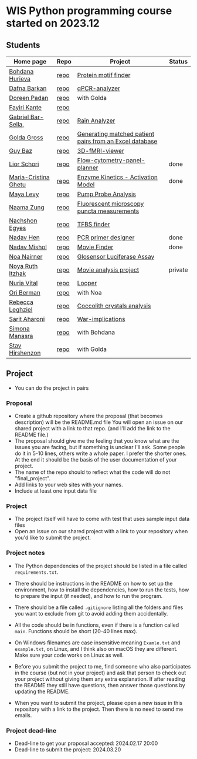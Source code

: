 # WIS Python programming course started on 2023.12


## Students

| Home page | Repo | Project | Status |
| --------- | ---- | ------- | ------ |
| [Bohdana Hurieva](https://bodya-huri.github.io/)       | [repo](https://github.com/Bodya-Huri/Bodya-Huri.github.io)           | [Protein motif finder](https://github.com/Bodya-Huri/AlphaFoldMotif) | |
| [Dafna Barkan](https://dafnabarkan.github.io/)         | [repo](https://github.com/DafnaBarkan/DafnaBarkan.github.io)         | [qPCR-analyzer](https://github.com/DafnaBarkan/qPCR-analyzer/) | |
| [Doreen Padan](https://doreenpa.github.io/)            | [repo](https://github.com/doreenpa/doreenpa.github.io)               | with Golda | |
| [Fayiri Kante](https://fayirikante.github.io/)         | [repo](https://github.com/fayirikante/fayirikante.github.io)         |  | |
| [Gabriel Bar-Sella,](https://gavrielbs.github.io/)     | [repo](https://github.com/gavrielbs/gavrielbs.github.io)             | [Rain Analyzer](https://github.com/gavrielbs/RainAnalyzer) | |
| [Golda Gross](https://goldahg.github.io/)              | [repo](https://github.com/goldahg/goldahg.github.io)                 | [Generating matched patient pairs from an Excel database](https://github.com/goldahg/Generating-matched-patient-pairs-from-an-Excel-database/) | |
| [Guy Baz](https://g-s-baz.github.io/)                  | [repo](https://github.com/g-s-baz/g-s-baz.github.io)                 | [3D-fMRI-viewer](https://github.com/G-S-Baz/3D-fMRI-viewer) | |
| [Lior Schori](https://schoril.github.io/)              | [repo](https://github.com/schoril/schoril.github.io)                 | [Flow-cytometry-panel-planner](https://github.com/schoril/Flow-cytometry-panel-planner) | done |
| [Maria-Cristina Ghetu](https://mcghetu.github.io/)     | [repo](https://github.com/MCGhetu/mcghetu.github.io)                 | [Enzyme Kinetics - Activation Model](https://github.com/MCGhetu/Enzyme-Kinetics---Activation-Model) | done |
| [Maya Levy](https://mayalevy2.github.io/)              | [repo](https://github.com/MayaLevy2/Mayalevy2.github.io)             | [Pump Probe Analysis](https://github.com/MayaLevy2/Pump-Probe-Analysis) | |
| [Naama Zung](https://naamazung.github.io/)             | [repo](https://github.com/NaamaZung/naamazung.github.io)             | [Fluorescent microscopy puncta measurements](https://github.com/NaamaZung/fluorescent-microscopy-puncta-measurements) | |
| [Nachshon Egyes](https://nachshon-egyes.github.io/)    | [repo](https://github.com/nachshon-egyes/nachshon-egyes.github.io)   | [TFBS finder](https://github.com/nachshon-egyes/TFBS_finder) | |
| [Nadav Hen](https://nadavhen.github.io/)               | [repo](https://github.com/nadavhen/nadavhen.github.io)               | [PCR primer designer](https://github.com/nadavhen/PCR-primer-designer) | done |
| [Nadav Mishol](https://nadavmishol.github.io/)         | [repo](https://github.com/NadavMishol/nadavmishol.github.io)         | [Movie Finder](https://github.com/NadavMishol/MovieFinder) | done |
| [Noa Nairner](https://noanai.github.io/)               | [repo](https://github.com/NoaNai/NoaNai.github.io)                   | [Glosensor Luciferase Assay](https://github.com/NoaNai/Glosensor_assay_analysis) | |
| [Noya Ruth Itzhak](https://noyarui.github.io/)         | [repo](https://github.com/noyarui/noyarui.github.io)                 | [Movie analysis project](https://github.com/noyarui/Movie-analysis-project) | private |
| [Nuria Vital](https://nuriavital.github.io/)           | [repo](https://github.com/NuriaVital/NuriaVital.github.io)           | [Looper](https://github.com/NuriaVital/Looper) | |
| [Ori Berman](https://ori1992.github.io/)               | [repo](https://github.com/ori1992/ori1992.github.io)                 | with Noa | |
| [Rebecca Leghziel](https://rebeccaleghziel.github.io/) | [repo](https://github.com/rebeccaleghziel/rebeccaleghziel.github.io) | [Coccolith crystals analysis](https://github.com/rebeccaleghziel/Coccolith-analysis) | |
| [Sarit Aharoni](https://saritaharoni.github.io/)       | [repo](https://github.com/saritaharoni/saritaharoni.github.io)       | [War-implications](https://github.com/saritaharoni/War-implications) | |
| [Simona Manasra](https://mlkndt.github.io/)            | [repo](https://github.com/mlkndt/mlkndt.github.io)                   | with Bohdana | |
| [Stav Hirshenzon](https://stavhir.github.io/)          | [repo](https://github.com/stavhir/stavhir.github.io)                 | with Golda | |


## Project

* You can do the project in pairs

### Proposal

* Create a github repository where the proposal (that becomes description) will be the README.md file You will open an issue on our shared project with a  link to that repo. (and I'll add the link to the README file.)
* The proposal should give me the feeling that you know what are the issues you are facing, but if something is unclear I'll ask. Some people do it in 5-10 lines, others write a whole paper. I prefer the shorter ones. At the end it should be the basis of the user documentation of your project.
* The name of the repo should to reflect what the code will do not "final_project".
* Add links to your web sites with your names.
* Include at least one input data file


### Project

* The project itself will have to come with test that uses sample input data files
* Open an issue on our shared project with a link to your repository when you'd like to submit the project.

### Project notes

* The Python dependencies of the project should be listed in a file called `requirements.txt`.
* There should be instructions in the README on how to set up the environment, how to install the dependencies, how to run the tests, how to prepare the input (if needed), and how to run the program.
* There should be a file called `.gitignore` listing all the folders and files you want to exclude from git to avoid adding them accidentally.
* All the code should be in functions, even if there is a function called `main`. Functions should be short (20-40 lines max).
* On Windows filenames are case insensitive meaning `Examle.txt` and `example.txt`, on Linux, and I think also on macOS they are different. Make sure your code works on Linux as well.

* Before you submit the project to me, find someone who also participates in the course (but not in your project) and ask that person to check out your project without giving them any extra explanation. If after reading the README they still have questions, then answer those questions by updating the README.
* When you want to submit the project, please open a new issue in this repository with a link to the project. Then there is no need to send me emails.


### Project dead-line

* Dead-line to get your proposal accepted: 2024.02.17 20:00
* Dead-line to submit the project: 2024.03.20


